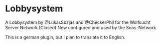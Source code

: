 # Lobbysystem
 A Lobbysystem by @LukasSbzjas and @CheckerPhil for the Wolfsucht Server Network (Closed)
 New configured and used by the Soos-Network

This is a german plugin, but I plan to translate it to English.
